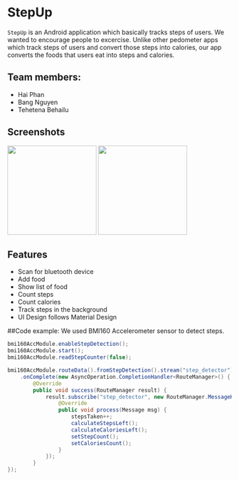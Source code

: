 # StepUp

`StepUp` is an Android application which basically tracks steps of users. We wanted to encourage people to excercise.
Unlike other pedometer apps which track steps of users and convert those steps into calories, our app converts the foods that users eat into steps and calories.

## Team members:
- Hai Phan
- Bang Nguyen
- Tehetena Behailu

## Screenshots
<img src="https://github.com/titay2/StepUp/blob/master/14632770_1312896135421267_512722842_o.jpg" width="200"/>
<img src="https://github.com/titay2/StepUp/blob/master/14632770_1312896135421267_512722842_o.jpg" width="200"/>

## Features
- Scan for bluetooth device
- Add food
- Show list of food
- Count steps
- Count calories
- Track steps in the background
- UI Design follows Material Design


##Code example:
We used BMI160 Accelerometer sensor to detect steps.

```Java
bmi160AccModule.enableStepDetection();
bmi160AccModule.start();
bmi160AccModule.readStepCounter(false);

bmi160AccModule.routeData().fromStepDetection().stream("step_detector").commit()
    .onComplete(new AsyncOperation.CompletionHandler<RouteManager>() {
        @Override
        public void success(RouteManager result) {
            result.subscribe("step_detector", new RouteManager.MessageHandler() {
                @Override
                public void process(Message msg) {
                    stepsTaken++;
                    calculateStepsLeft();
                    calculateCaloriesLeft();
                    setStepCount();
                    setCaloriesCount();
                }
            });
        }
});
```


